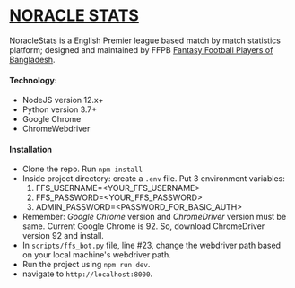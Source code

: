 # [NORACLE STATS](https://noraclestats.com)

NoracleStats is a English Premier league based match by match statistics platform; designed and maintained by FFPB [Fantasy Football Players of Bangladesh](https://www.facebook.com/groups/fanfootybd/).


#### Technology:

  - NodeJS version 12.x+
  - Python version 3.7+ 
  - Google Chrome
  - ChromeWebdriver

#### Installation

  - Clone the repo. Run `npm install`
  - Inside project directory: create a `.env` file. Put 3 environment variables: 
    1. FFS_USERNAME=<YOUR_FFS_USERNAME>
    2. FFS_PASSWORD=<YOUR_FFS_PASSWORD>
    3. ADMIN_PASSWORD=<PASSWORD_FOR_BASIC_AUTH>
  - Remember: _Google Chrome_ version and _ChromeDriver_ version must be same. Current Google Chrome is 92. So, download ChromeDriver version 92 and install.     
  - In `scripts/ffs_bot.py` file, line #23, change the webdriver path based on your local machine's webdriver path.
  - Run the project using `npm run dev`.
  - navigate to `http://localhost:8000`. 